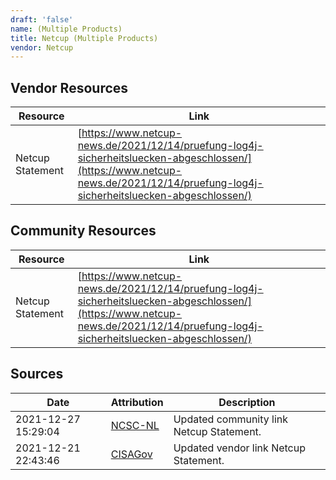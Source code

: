 ```yaml
---
draft: 'false'
name: (Multiple Products)
title: Netcup (Multiple Products)
vendor: Netcup
---
```


## Vendor Resources
| Resource | Link |
| --- | --- |
| Netcup Statement | [https://www.netcup-news.de/2021/12/14/pruefung-log4j-sicherheitsluecken-abgeschlossen/](https://www.netcup-news.de/2021/12/14/pruefung-log4j-sicherheitsluecken-abgeschlossen/) |

## Community Resources
| Resource | Link |
| --- | --- |
| Netcup Statement | [https://www.netcup-news.de/2021/12/14/pruefung-log4j-sicherheitsluecken-abgeschlossen/](https://www.netcup-news.de/2021/12/14/pruefung-log4j-sicherheitsluecken-abgeschlossen/) |


## Sources
| Date | Attribution | Description |
| --- | --- | --- |
| 2021-12-27 15:29:04 | [NCSC-NL](https://github.com/NCSC-NL/log4shell/blob/main/software/README.md) | Updated community link Netcup Statement.  |
| 2021-12-21 22:43:46 | [CISAGov](https://raw.githubusercontent.com/cisagov/log4j-affected-db/develop/README.md) | Updated vendor link Netcup Statement.  |
